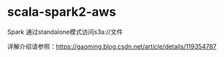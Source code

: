 # scala-spark2-aws
Spark 通过standalone模式访问s3a://文件

详解介绍请参照：https://gaoming.blog.csdn.net/article/details/119354787
